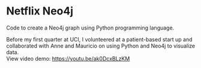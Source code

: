 # Netflix Neo4j
Code to create a Neo4j graph using Python programming language.

Before my first quarter at UCI, I volunteered at a patient-based start up and collaborated with Anne and Mauricio on using Python and Neo4j to visualize data.
<br>View video demo: https://youtu.be/ak0DcxBLzKM
